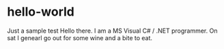 # hello-world
Just a sample test
Hello there. I am a MS Visual C# / .NET programmer.
On sat I genearl go out for some wine and a bite to eat.
